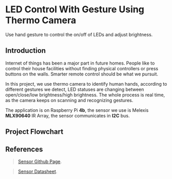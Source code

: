 # LED Control With Gesture Using Thermo Camera
Use hand gesture to control the on/off of LEDs and adjust brightness.

## Introduction
Internet of things has been a major part in future homes. People like to control their house facilities without finding physical controllers or press buttons on the walls. Smarter remote control should be what we pursuit. 

In this project, we use thermo camera to identify human hands, according to different gestures we detect, LED statuses are changing between open/close/low brightness/high brightness. The whole process is real time, as the camera keeps on scanning and recognizing gestures.

The application is on Raspberry Pi **4b**, the sensor we use is Melexis **MLX90640** IR Array, the sensor communicates in **I2C** bus.

## Project Flowchart
[](flowchart.svg)

## References
> [Sensor Github Page](https://github.com/melexis/mlx90640-library.git).

> [Sensor Datasheet](MLX90640-Datasheet-Melexis.pdf).
